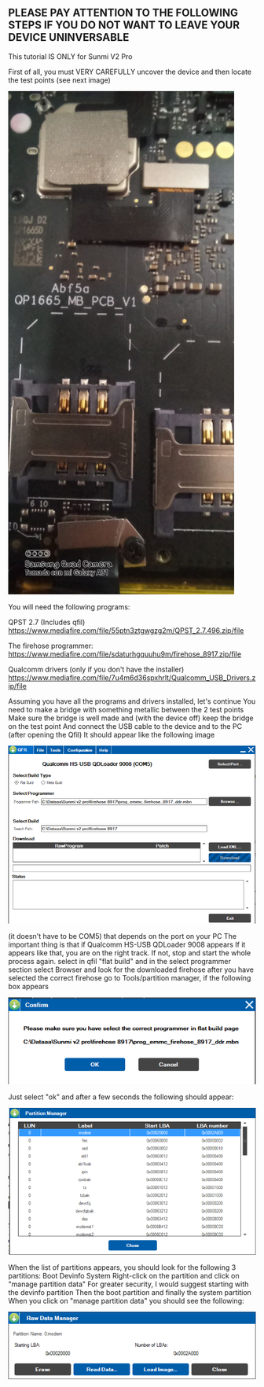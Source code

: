 ## PLEASE PAY ATTENTION TO THE FOLLOWING STEPS IF YOU DO NOT WANT TO LEAVE YOUR DEVICE UNINVERSABLE
This tutorial IS ONLY for Sunmi V2 Pro

First of all, you must VERY CAREFULLY uncover the device and then locate the test points (see next image)

![](https://github.com/niko-forte/sunmi_mods/blob/main/tutorials/data/TestPoint_1.png)

You will need the following programs:

QPST 2.7 (Includes qfil)
https://www.mediafire.com/file/55ptn3ztgwgzg2m/QPST_2.7.496.zip/file

The firehose programmer:
https://www.mediafire.com/file/sdaturhgquuhu9m/firehose_8917.zip/file

Qualcomm drivers (only if you don't have the installer)
https://www.mediafire.com/file/7u4m6d36spxhrlt/Qualcomm_USB_Drivers.zip/file

Assuming you have all the programs and drivers installed, let's continue
You need to make a bridge with something metallic between the 2 test points
Make sure the bridge is well made and (with the device off) keep the bridge on the test point
And connect the USB cable to the device and to the PC (after opening the Qfil)
It should appear like the following image

![](https://github.com/niko-forte/sunmi_mods/blob/main/tutorials/data/qfil.png)

(it doesn't have to be COM5) that depends on the port on your PC
The important thing is that if Qualcomm HS-USB QDLoader 9008 appears
If it appears like that, you are on the right track. If not, stop and start the whole process again.
select in qfil "flat build" and in the select programmer section select Browser
and look for the downloaded firehose
after you have selected the correct firehose go to
Tools/partition manager, if the following box appears

![](https://github.com/niko-forte/sunmi_mods/blob/main/tutorials/data/confirm.png)

Just select "ok" and after a few seconds the following should appear:

![](https://github.com/niko-forte/sunmi_mods/blob/main/tutorials/data/partitionlist.png)

When the list of partitions appears, you should look for the following 3 partitions:
Boot Devinfo System
Right-click on the partition and click on "manage partition data"
For greater security, I would suggest starting with the devinfo partition
Then the boot partition and finally the system partition
When you click on "manage partition data" you should see the following:

![](https://github.com/niko-forte/sunmi_mods/blob/main/tutorials/data/flash.png)

